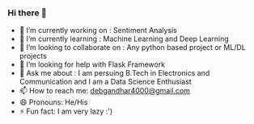 ### Hi there 👋

<!--
**debg48/debg48** is a ✨ _special_ ✨ repository because its `README.md` (this file) appears on your GitHub profile.

Here are some ideas to get you started:
-->
- 🔭 I’m currently working on : Sentiment Analysis
- 🌱 I’m currently learning : Machine Learning and Deep Learning
- 👯 I’m looking to collaborate on : Any python based project or ML/DL projects 
- 🤔 I’m looking for help with Flask Framework
- 💬 Ask me about : I am persuing B.Tech in Electronics and Communication and I am a Data Science Enthusiast
- 📫 How to reach me: debgandhar4000@gmail.com
- 😄 Pronouns: He/His
- ⚡ Fun fact: I am very lazy :')

